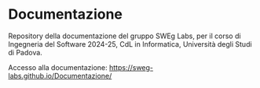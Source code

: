 # Documentazione
Repository della documentazione del gruppo SWEg Labs, per il corso di Ingegneria del Software 2024-25, CdL in Informatica, Università degli Studi di Padova.  

Accesso alla documentazione: https://sweg-labs.github.io/Documentazione/
